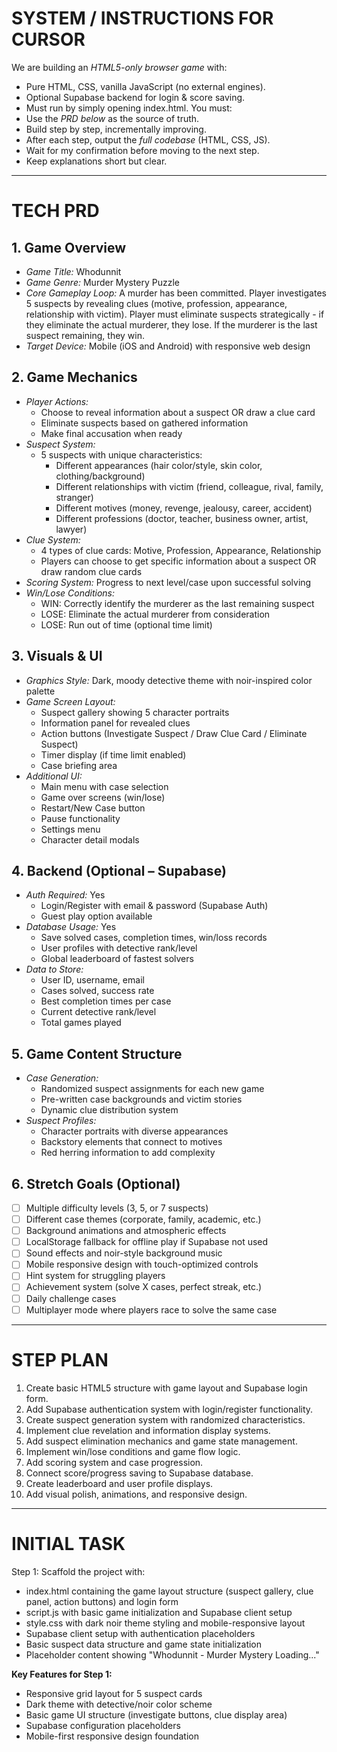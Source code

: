 # SYSTEM / INSTRUCTIONS FOR CURSOR
We are building an *HTML5-only browser game* with:
- Pure HTML, CSS, vanilla JavaScript (no external engines).
- Optional Supabase backend for login & score saving.
- Must run by simply opening index.html.
You must:
- Use the *PRD below* as the source of truth.
- Build step by step, incrementally improving.
- After each step, output the *full codebase* (HTML, CSS, JS).
- Wait for my confirmation before moving to the next step.
- Keep explanations short but clear.

---

# TECH PRD

## 1. Game Overview
- *Game Title:* Whodunnit
- *Game Genre:* Murder Mystery Puzzle
- *Core Gameplay Loop:* A murder has been committed. Player investigates 5 suspects by revealing clues (motive, profession, appearance, relationship with victim). Player must eliminate suspects strategically - if they eliminate the actual murderer, they lose. If the murderer is the last suspect remaining, they win.
- *Target Device:* Mobile (iOS and Android) with responsive web design

## 2. Game Mechanics
- *Player Actions:* 
  - Choose to reveal information about a suspect OR draw a clue card
  - Eliminate suspects based on gathered information
  - Make final accusation when ready
- *Suspect System:*
  - 5 suspects with unique characteristics:
    - Different appearances (hair color/style, skin color, clothing/background)
    - Different relationships with victim (friend, colleague, rival, family, stranger)
    - Different motives (money, revenge, jealousy, career, accident)
    - Different professions (doctor, teacher, business owner, artist, lawyer)
- *Clue System:*
  - 4 types of clue cards: Motive, Profession, Appearance, Relationship
  - Players can choose to get specific information about a suspect OR draw random clue cards
- *Scoring System:* Progress to next level/case upon successful solving
- *Win/Lose Conditions:* 
  - WIN: Correctly identify the murderer as the last remaining suspect
  - LOSE: Eliminate the actual murderer from consideration
  - LOSE: Run out of time (optional time limit)

## 3. Visuals & UI
- *Graphics Style:* Dark, moody detective theme with noir-inspired color palette
- *Game Screen Layout:* 
  - Suspect gallery showing 5 character portraits
  - Information panel for revealed clues
  - Action buttons (Investigate Suspect / Draw Clue Card / Eliminate Suspect)
  - Timer display (if time limit enabled)
  - Case briefing area
- *Additional UI:* 
  - Main menu with case selection
  - Game over screens (win/lose)
  - Restart/New Case button
  - Pause functionality
  - Settings menu
  - Character detail modals

## 4. Backend (Optional – Supabase)
- *Auth Required:* Yes
  - Login/Register with email & password (Supabase Auth)
  - Guest play option available
- *Database Usage:* Yes
  - Save solved cases, completion times, win/loss records
  - User profiles with detective rank/level
  - Global leaderboard of fastest solvers
- *Data to Store:* 
  - User ID, username, email
  - Cases solved, success rate
  - Best completion times per case
  - Current detective rank/level
  - Total games played

## 5. Game Content Structure
- *Case Generation:*
  - Randomized suspect assignments for each new game
  - Pre-written case backgrounds and victim stories
  - Dynamic clue distribution system
- *Suspect Profiles:*
  - Character portraits with diverse appearances
  - Backstory elements that connect to motives
  - Red herring information to add complexity

## 6. Stretch Goals (Optional)
- [ ] Multiple difficulty levels (3, 5, or 7 suspects)
- [ ] Different case themes (corporate, family, academic, etc.)
- [ ] Background animations and atmospheric effects
- [ ] LocalStorage fallback for offline play if Supabase not used
- [ ] Sound effects and noir-style background music
- [ ] Mobile responsive design with touch-optimized controls
- [ ] Hint system for struggling players
- [ ] Achievement system (solve X cases, perfect streak, etc.)
- [ ] Daily challenge cases
- [ ] Multiplayer mode where players race to solve the same case

---

# STEP PLAN

1. Create basic HTML5 structure with game layout and Supabase login form.
2. Add Supabase authentication system with login/register functionality.
3. Create suspect generation system with randomized characteristics.
4. Implement clue revelation and information display systems.
5. Add suspect elimination mechanics and game state management.
6. Implement win/lose conditions and game flow logic.
7. Add scoring system and case progression.
8. Connect score/progress saving to Supabase database.
9. Create leaderboard and user profile displays.
10. Add visual polish, animations, and responsive design.

---

# INITIAL TASK

Step 1: Scaffold the project with:
- index.html containing the game layout structure (suspect gallery, clue panel, action buttons) and login form
- script.js with basic game initialization and Supabase client setup
- style.css with dark noir theme styling and mobile-responsive layout
- Supabase client setup with authentication placeholders
- Basic suspect data structure and game state initialization
- Placeholder content showing "Whodunnit - Murder Mystery Loading..."

**Key Features for Step 1:**
- Responsive grid layout for 5 suspect cards
- Dark theme with detective/noir color scheme
- Basic game UI structure (investigate buttons, clue display area)
- Supabase configuration placeholders
- Mobile-first responsive design foundation